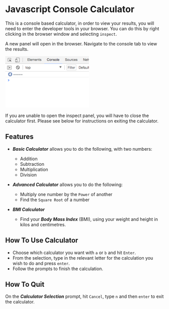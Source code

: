 # Javascript Console Calculator

This is a console based calculator, in order to view your results, you will need to enter the developer tools in your browser. You can do this by right clicking in the browser window and selecting `inspect`.

A new panel will open in the browser. Navigate to the console tab to view the results.

![](img/inspect.png)

If you are unable to open the inspect panel, you will have to close the calculator first. Please see below for instructions on exiting the calculator.

## Features

- ***Basic Calculator*** allows you to do the following, with two numbers:
  - Addition
  - Subtraction
  - Multiplication
  - Division


- ***Advanced Calculator*** allows you to do the following:
  - Multiply one number by the `Power` of another
  - Find the `Square Root` of a number

- ***BMI Calculator***
  - Find your ***Body Mass Index*** (BMI), using your weight and height in kilos and centimetres.


## How To Use Calculator

- Choose which calculator you want with `a` or `b` and hit `Enter`.
- From the selection, type in the relevant letter for the calculation you wish to do and press `enter`.
- Follow the prompts to finish the calculation.





## How To Quit

On the ***Calculator Selection*** prompt, hit `Cancel`, type `n` and then `enter` to exit the calculator.
